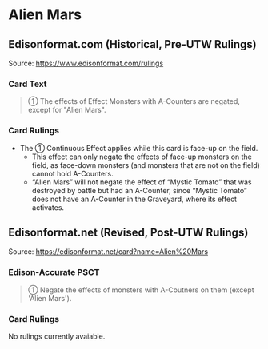# Alien Mars

## Edisonformat.com (Historical, Pre-UTW Rulings)

Source: https://www.edisonformat.com/rulings

### Card Text

> ① The effects of Effect Monsters with A-Counters are negated, except for "Alien Mars".

### Card Rulings

*   The ① Continuous Effect applies while this card is face-up on the field.
    *   This effect can only negate the effects of face-up monsters on the field, as face-down monsters (and monsters that are not on the field) cannot hold A-Counters.
    *   “Alien Mars” will not negate the effect of “Mystic Tomato” that was destroyed by battle but had an A-Counter, since “Mystic Tomato” does not have an A-Counter in the Graveyard, where its effect activates.

## Edisonformat.net (Revised, Post-UTW Rulings)

Source: https://edisonformat.net/card?name=Alien%20Mars

### Edison-Accurate PSCT

> ① Negate the effects of monsters with A-Coutners on them (except 'Alien Mars').

### Card Rulings

No rulings currently avaiable.
            